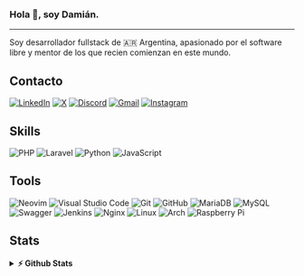 ### Hola 👋, soy Damián. 
---
Soy desarrollador fullstack de 🇦🇷 Argentina, apasionado por el software libre y mentor de los que recien comienzan en este mundo.

## Contacto 
[![LinkedIn](https://img.shields.io/badge/linkedin-%230077B5.svg?style=Social&logo=linkedin&logoColor=white)](linkedin.com/in/damian-canonica) [![X](https://img.shields.io/badge/X-%23000000.svg?style=Social&logo=X&logoColor=white)](twitter.com/damiandeveloper) [![Discord](https://img.shields.io/badge/Discord-%235865F2.svg?style=Social&logo=discord&logoColor=white)](discordapp.com/users/515144896785547274) [![Gmail](https://img.shields.io/badge/Gmail-D14836?style=Social&logo=gmail&logoColor=white)](mailto:damiancanonica90@gmail.com) [![Instagram](https://img.shields.io/badge/Instagram-%23E4405F.svg?style=Social&logo=Instagram&logoColor=white)](instagram.com/damian.developer)

## Skills
![PHP](https://img.shields.io/badge/php-%23777BB4.svg?style=Social&logo=php&logoColor=white) ![Laravel](https://img.shields.io/badge/laravel-%23FF2D20.svg?style=Social&logo=laravel&logoColor=white) ![Python](https://img.shields.io/badge/python-3670A0?style=Social&logo=python&logoColor=ffdd54) ![JavaScript](https://img.shields.io/badge/javascript-%23323330.svg?style=Social&logo=javascript&logoColor=%23F7DF1E)

## Tools
![Neovim](https://img.shields.io/badge/NeoVim-%2357A143.svg?&style=Social&logo=neovim&logoColor=white) ![Visual Studio Code](https://img.shields.io/badge/Visual%20Studio%20Code-0078d7.svg?style=Social&logo=visual-studio-code&logoColor=white) ![Git](https://img.shields.io/badge/git-%23F05033.svg?style=Social&logo=git&logoColor=white) ![GitHub](https://img.shields.io/badge/github-%23121011.svg?style=Social&logo=github&logoColor=white) ![MariaDB](https://img.shields.io/badge/MariaDB-003545?style=Social&logo=mariadb&logoColor=white) ![MySQL](https://img.shields.io/badge/mysql-4479A1.svg?style=Social&logo=mysql&logoColor=white) ![Swagger](https://img.shields.io/badge/-Swagger-%23Clojure?style=Social&logo=swagger&logoColor=white) ![Jenkins](https://img.shields.io/badge/jenkins-%232C5263.svg?style=Social&logo=jenkins&logoColor=white) ![Nginx](https://img.shields.io/badge/nginx-%23009639.svg?style=Social&logo=nginx&logoColor=white) ![Linux](https://img.shields.io/badge/Linux-FCC624?style=Social&logo=linux&logoColor=black) ![Arch](https://img.shields.io/badge/Arch%20Linux-1793D1?logo=arch-linux&logoColor=fff&style=Social) ![Raspberry Pi](https://img.shields.io/badge/-RaspberryPi-C51A4A?style=Social&logo=Raspberry-Pi)


## Stats
<details> 
 <summary><b>⚡ Github Stats</b></summary>
  <br /> 

   <picture>
  <source
    srcset="https://github-readme-stats-three-phi-93.vercel.app/api?username=damian-developer&show_icons=true&theme=gruvbox"
    media="(prefers-color-scheme: dark)"
  />
  <source
    srcset="https://github-readme-stats-three-phi-93.vercel.app/api?username=damian-developer&show_icons=true"
    media="(prefers-color-scheme: light), (prefers-color-scheme: no-preference)"
  />
  <img src="https://github-readme-stats-three-phi-93.vercel.app/api?username=damian-developer&show_icons=true" />
</picture>

<picture>
  <source
    srcset="https://github-readme-stats-three-phi-93.vercel.app/api/top-langs/?username=damian-developer&exclude_repo=KNN-Image-Classification&show_icons=true&theme=gruvbox&hide_border=false&layout=compact&langs_count=8"
    media="(prefers-color-scheme: dark)"
  />
  <source
    srcset="https://github-readme-stats-three-phi-93.vercel.app/api/top-langs/?username=damian-developer&exclude_repo=KNN-Image-Classification&show_icons=true&hide_border=true&layout=compact&langs_count=8"
    media="(prefers-color-scheme: light), (prefers-color-scheme: no-preference)"
  />
  <img src="https://github-readme-stats-three-phi-93.vercel.app/api?username=damian-developer&show_icons=true" />
</picture>

</details>